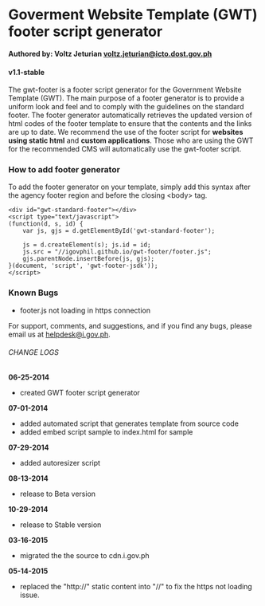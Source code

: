 # Goverment Website Template (GWT) footer script generator
**Authored by: Voltz Jeturian voltz.jeturian@icto.dost.gov.ph**

#### v1.1-stable

The gwt-footer is a footer script generator for the Government Website Template (GWT). The main purpose of a footer generator is to provide a uniform look and feel and to comply with the guidelines on the standard footer. The footer generator automatically retrieves the updated version of html codes of the footer template to ensure that the contents and the links are up to date. We recommend the use of the footer script for **websites using static html** and **custom applications**. Those who are using the GWT for the recommended CMS will automatically use the gwt-footer script.

### How to add footer generator
To add the footer generator on your template, simply add this syntax after the agency footer region and before the closing &lt;body&gt; tag.

```
<div id="gwt-standard-footer"></div>
<script type="text/javascript">
(function(d, s, id) {
	var js, gjs = d.getElementById('gwt-standard-footer');

	js = d.createElement(s); js.id = id;
	js.src = "//igovphil.github.io/gwt-footer/footer.js";
	gjs.parentNode.insertBefore(js, gjs);
}(document, 'script', 'gwt-footer-jsdk'));
</script>
```

### Known Bugs
- footer.js not loading in https connection

For support, comments, and suggestions, and if you find any bugs, please email us at helpdesk@i.gov.ph.

###### CHANGE LOGS
**06-25-2014**
- created GWT footer script generator

**07-01-2014**
- added automated script that generates template from source code
- added embed script sample to index.html for sample

**07-29-2014**
- added autoresizer script

**08-13-2014**
- release to Beta version

**10-29-2014**
- release to Stable version

**03-16-2015**
- migrated the the source to cdn.i.gov.ph

**05-14-2015**
- replaced the "http://" static content into "//" to fix the https not loading issue.
